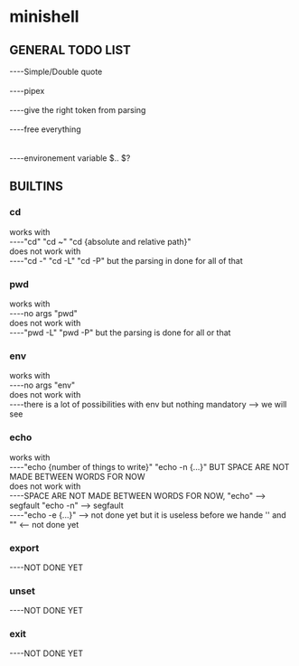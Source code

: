 # minishell

## GENERAL TODO LIST

----Simple/Double quote <br /><br />
----pipex <br /><br />
----give the right token from parsing <br /><br />
----free everything<br /><br /><br />
----environement variable $.. $?

## BUILTINS

### cd
  works with <br />
  ----"cd" "cd ~" "cd {absolute and relative path}" <br />
  does not work with <br />
  ----"cd -" "cd -L" "cd -P" but the parsing in done for all of that <br />
  
### pwd
  works with <br />
  ----no args "pwd" <br />
  does not work with <br />
  ----"pwd -L" "pwd -P" but the parsing is done for all or that <br />

### env
  works with <br />
  ----no args "env" <br />
  does not work with <br />
  ----there is a lot of possibilities with env but nothing mandatory --> we will see

### echo
  works with  <br />
  ----"echo {number of things to write}" "echo -n {...}" BUT SPACE ARE NOT MADE BETWEEN WORDS FOR NOW <br />
  does not work with <br />
  ----SPACE ARE NOT MADE BETWEEN WORDS FOR NOW, "echo" --> segfault "echo -n" --> segfault <br />
  ----"echo -e {...}" --> not done yet but it is useless before we hande '' and "" <-- not done yet

  ### export
  ----NOT DONE YET
  ### unset
  ----NOT DONE YET
  ### exit
  ----NOT DONE YET
